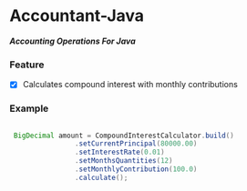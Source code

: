 # Accountant-Java

***Accounting Operations For Java***

### Feature

 * [x] Calculates compound interest with monthly contributions
 
 
### Example

```java

 BigDecimal amount = CompoundInterestCalculator.build()
				.setCurrentPrincipal(80000.00)
				.setInterestRate(0.01)
				.setMonthsQuantities(12)
				.setMonthlyContribution(100.0)
				.calculate();

```

